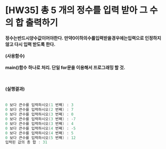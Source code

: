 # [HW35] 총 5 개의 정수를 입력 받아 그 수의 합 출력하기


<h4>

정수는반드시양수값이어야한다. 만약0이하의수를입력받을경우에는입력으로 인정하지 않고 다시 입력 받도록 한다.</br></br>
(사용함수) </br></br>main()함수 하나로 처리. 단일 for문을 이용해서 프로그래밍 할 것.

</br></br>
(실행결과)
</br></br></h4>

```cpp
0 보다 큰수를 입력하시오(1 번째) : 3 
0 보다 큰수를 입력하시오(2 번째) : 7 
0 보다 큰수를 입력하시오(3 번째) : 0 
0 보다 큰수를 입력하시오(3 번째) : -7 
0 보다 큰수를 입력하시오(3 번째) : 4 
0 보다 큰수를 입력하시오(4 번째) : -5 
0 보다 큰수를 입력하시오(4 번째) : 5 
0 보다 큰수를 입력하시오(5 번째) : 12 
입력된 값의 총 합 : 31
```